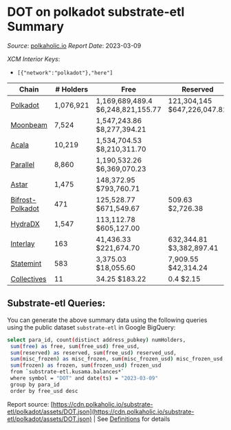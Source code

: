 # DOT on polkadot substrate-etl Summary

_Source_: [polkaholic.io](https://polkaholic.io) *Report Date*: 2023-03-09


*XCM Interior Keys*:
* `[{"network":"polkadot"},"here"]`


| Chain | # Holders | Free | Reserved | Misc Frozen | Frozen | Price | AssetID |
| ----- | --------- | ---- | -------- | ----------- | ------ | ----- | ------- |
| [Polkadot](/polkadot/0-polkadot) | 1,076,921 | 1,169,689,489.4 $6,248,821,155.77 | 121,304,145 $647,226,047.82 | 682,719,301.21  $3,648,155,812.34 | 676,424,535.47 $3,614,529,740.46 | $5.34 | `{"Token":"DOT"}` |
| [Moonbeam](/polkadot/2004-moonbeam) | 7,524 | 1,547,243.86 $8,277,394.21 |   |    |   | $5.35 | `{"Token":"42259045809535163221576417993425387648"}` |
| [Acala](/polkadot/2000-acala) | 10,219 | 1,534,704.53 $8,210,311.70 |   |    |   | $5.35 | `{"Token":"DOT"}` |
| [Parallel](/polkadot/2012-parallel) | 8,860 | 1,190,532.26 $6,369,070.23 |   |    |   | $5.35 | `{"Token":"101"}` |
| [Astar](/polkadot/2006-astar) | 1,475 | 148,372.95 $793,760.71 |   |    |   | $5.35 | `{"Token":"340282366920938463463374607431768211455"}` |
| [Bifrost-Polkadot](/polkadot/2030-bifrost-dot) | 471 | 125,528.77 $671,549.67 | 509.63 $2,726.38 |    |   | $5.35 | `{"Token2":"0"}` |
| [HydraDX](/polkadot/2034-hydradx) | 1,547 | 113,112.78 $605,127.00 |   |    |   | $5.35 | `{"Token":"5"}` |
| [Interlay](/polkadot/2032-interlay) | 163 | 41,436.33 $221,674.70 | 632,344.81 $3,382,897.41 |    |   | $5.35 | `{"Token":"DOT"}` |
| [Statemint](/polkadot/1000-statemint) | 583 | 3,375.03 $18,055.60 | 7,909.55 $42,314.24 |    |   | $5.35 | `{"Token":"DOT"}` |
| [Collectives](/polkadot/1001-collectives) | 11 | 34.25 $183.22 | 0.4 $2.15 |    |   | $5.35 | `{"Token":"DOT"}` |

## Substrate-etl Queries:
You can generate the above summary data using the following queries using the public dataset `substrate-etl` in Google BigQuery:
```bash
select para_id, count(distinct address_pubkey) numHolders, 
 sum(free) as free, sum(free_usd) free_usd,
 sum(reserved) as reserved, sum(free_usd) reserved_usd,
 sum(misc_frozen) as misc_frozen, sum(misc_frozen_usd) misc_frozen_usd,
 sum(frozen) as frozen, sum(frozen_usd) frozen_usd
 from `substrate-etl.kusama.balances*` 
 where symbol = "DOT" and date(ts) = "2023-03-09"
 group by para_id
 order by free_usd desc
```


Report source: [https://cdn.polkaholic.io/substrate-etl/polkadot/assets/DOT.json](https://cdn.polkaholic.io/substrate-etl/polkadot/assets/DOT.json) | See [Definitions](/DEFINITIONS.md) for details
